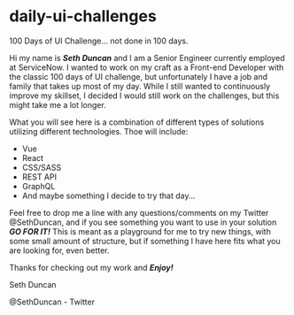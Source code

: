 # daily-ui-challenges
100 Days of UI Challenge... not done in 100 days.


Hi my name is ***Seth Duncan*** and I am a Senior Engineer currently employed at ServiceNow. I wanted to work on my craft as a Front-end Developer with the classic 100 days of UI challenge, but unfortunately I have a job and family that takes up most of my day. While I still wanted to continuously improve my skillset, I decided I would still work on the challenges, but this might take me a lot longer. 

What you will see here is a combination of different types of solutions utilizing different technologies. Thoe will include:

* Vue
* React
* CSS/SASS 
* REST API 
* GraphQL 
* And maybe something I decide to try that day...


Feel free to drop me a line with any questions/comments on my Twitter @SethDuncan, and if you see something you want to use in your solution ***GO FOR IT!*** This is meant as a playground for me to try new things, with some small amount of structure, but if something I have here fits what you are looking for, even better.

Thanks for checking out my work and ***Enjoy!***


Seth Duncan

@SethDuncan - Twitter


